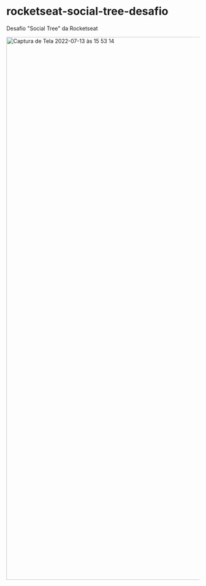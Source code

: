 # rocketseat-social-tree-desafio
Desafio  "Social Tree" da Rocketseat


<img width="1414" alt="Captura de Tela 2022-07-13 às 15 53 14" src="https://user-images.githubusercontent.com/100288640/178809836-7a642baf-ce7c-41dd-9b5e-4bc044d4c6b7.png">
